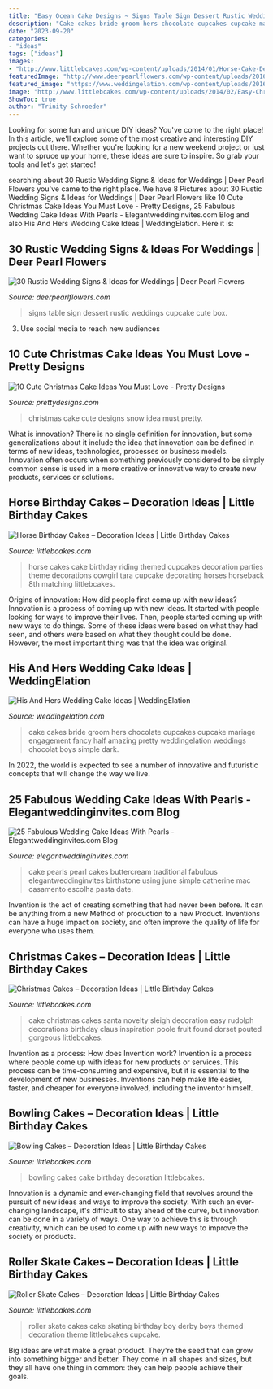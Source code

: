 ```yaml
---
title: "Easy Ocean Cake Designs ~ Signs Table Sign Dessert Rustic Weddings Cupcake Cute Box"
description: "Cake cakes bride groom hers chocolate cupcakes cupcake mariage engagement fancy half amazing pretty weddingelation weddings chocolat boys simple dark"
date: "2023-09-20"
categories:
- "ideas"
tags: ["ideas"]
images:
- "http://www.littlebcakes.com/wp-content/uploads/2014/01/Horse-Cake-Decorations-733x1024.jpg"
featuredImage: "http://www.deerpearlflowers.com/wp-content/uploads/2016/05/dessert-table-sign.jpg"
featured_image: "https://www.weddingelation.com/wp-content/uploads/2016/04/wedding-cake-ideas-e1461938143364.jpg"
image: "http://www.littlebcakes.com/wp-content/uploads/2014/02/Easy-Christmas-Cakes.jpg"
ShowToc: true
author: "Trinity Schroeder"
---
```



Looking for some fun and unique DIY ideas? You've come to the right place! In this article, we'll explore some of the most creative and interesting DIY projects out there. Whether you're looking for a new weekend project or just want to spruce up your home, these ideas are sure to inspire. So grab your tools and let's get started!

	

		
searching about 30 Rustic Wedding Signs &amp; Ideas for Weddings | Deer Pearl Flowers you've came to the right place. We have 8 Pictures about 30 Rustic Wedding Signs &amp; Ideas for Weddings | Deer Pearl Flowers like 10 Cute Christmas Cake Ideas You Must Love - Pretty Designs, 25 Fabulous Wedding Cake Ideas With Pearls - Elegantweddinginvites.com Blog and also His And Hers Wedding Cake Ideas | WeddingElation. Here it is:
		
    
## 30 Rustic Wedding Signs &amp; Ideas For Weddings | Deer Pearl Flowers

<img loading=lazy src="http://www.deerpearlflowers.com/wp-content/uploads/2016/05/dessert-table-sign.jpg" onerror="this.onerror=null;this.src='https://tse2.mm.bing.net/th?id=OIP.uv3Qqf6cX23SUYp-y84TzAHaLF&amp;pid=15.1';" alt="30 Rustic Wedding Signs &amp; Ideas for Weddings | Deer Pearl Flowers">

_Source: deerpearlflowers.com_

>signs table sign dessert rustic weddings cupcake cute box. 

	

3. Use social media to reach new audiences

    
## 10 Cute Christmas Cake Ideas You Must Love - Pretty Designs

<img loading=lazy src="http://www.prettydesigns.com/wp-content/uploads/2014/12/Christmas-Cake-Idea-Snow.jpg" onerror="this.onerror=null;this.src='https://tse4.mm.bing.net/th?id=OIP.ZsgJ5QR32SSUsFvH2JuMpQHaJ3&amp;pid=15.1';" alt="10 Cute Christmas Cake Ideas You Must Love - Pretty Designs">

_Source: prettydesigns.com_

>christmas cake cute designs snow idea must pretty. 

	

What is innovation?
There is no single definition for innovation, but some generalizations about it include the idea that innovation can be defined in terms of new ideas, technologies, processes or business models. Innovation often occurs when something previously considered to be simply common sense is used in a more creative or innovative way to create new products, services or solutions.

    
## Horse Birthday Cakes – Decoration Ideas | Little Birthday Cakes

<img loading=lazy src="http://www.littlebcakes.com/wp-content/uploads/2014/01/Horse-Cake-Decorations-733x1024.jpg" onerror="this.onerror=null;this.src='https://tse1.mm.bing.net/th?id=OIP.4rFTXXEFfjmka-XZb92gewHaKW&amp;pid=15.1';" alt="Horse Birthday Cakes – Decoration Ideas | Little Birthday Cakes">

_Source: littlebcakes.com_

>horse cakes cake birthday riding themed cupcakes decoration parties theme decorations cowgirl tara cupcake decorating horses horseback 8th matching littlebcakes. 

	

Origins of innovation: How did people first come up with new ideas?
Innovation is a process of coming up with new ideas. It started with people looking for ways to improve their lives. Then, people started coming up with new ways to do things. Some of these ideas were based on what they had seen, and others were based on what they thought could be done. However, the most important thing was that the idea was original.

    
## His And Hers Wedding Cake Ideas | WeddingElation

<img loading=lazy src="https://www.weddingelation.com/wp-content/uploads/2016/04/wedding-cake-ideas-e1461938143364.jpg" onerror="this.onerror=null;this.src='https://tse1.mm.bing.net/th?id=OIP.DiJo0ZYRhaAS4nGsl2XU7wHaLH&amp;pid=15.1';" alt="His And Hers Wedding Cake Ideas | WeddingElation">

_Source: weddingelation.com_

>cake cakes bride groom hers chocolate cupcakes cupcake mariage engagement fancy half amazing pretty weddingelation weddings chocolat boys simple dark. 

	

In 2022, the world is expected to see a number of innovative and futuristic concepts that will change the way we live.

    
## 25 Fabulous Wedding Cake Ideas With Pearls - Elegantweddinginvites.com Blog

<img loading=lazy src="https://www.elegantweddinginvites.com/wedding-blog/wp-content/uploads/2015/12/traditional-white-wedding-cake-buttercream-and-pearl-details.jpg" onerror="this.onerror=null;this.src='https://tse1.mm.bing.net/th?id=OIP.pBAAlBPVlSqsY7gRoPBdiAHaLH&amp;pid=15.1';" alt="25 Fabulous Wedding Cake Ideas With Pearls - Elegantweddinginvites.com Blog">

_Source: elegantweddinginvites.com_

>cake pearls pearl cakes buttercream traditional fabulous elegantweddinginvites birthstone using june simple catherine mac casamento escolha pasta date. 

	

Invention is the act of creating something that had never been before. It can be anything from a new Method of production to a new Product. Inventions can have a huge impact on society, and often improve the quality of life for everyone who uses them.

    
## Christmas Cakes – Decoration Ideas | Little Birthday Cakes

<img loading=lazy src="http://www.littlebcakes.com/wp-content/uploads/2014/02/Easy-Christmas-Cakes.jpg" onerror="this.onerror=null;this.src='https://tse1.mm.bing.net/th?id=OIP.tsTX8PTICwNpfjvwUPabLQHaFj&amp;pid=15.1';" alt="Christmas Cakes – Decoration Ideas | Little Birthday Cakes">

_Source: littlebcakes.com_

>cake christmas cakes santa novelty sleigh decoration easy rudolph decorations birthday claus inspiration poole fruit found dorset pouted gorgeous littlebcakes. 

	

Invention as a process: How does Invention work?
Invention is a process where people come up with ideas for new products or services. This process can be time-consuming and expensive, but it is essential to the development of new businesses. Inventions can help make life easier, faster, and cheaper for everyone involved, including the inventor himself.

    
## Bowling Cakes – Decoration Ideas | Little Birthday Cakes

<img loading=lazy src="http://www.littlebcakes.com/wp-content/uploads/2014/01/Bowling-Cakes-Pictures.jpg" onerror="this.onerror=null;this.src='https://tse4.mm.bing.net/th?id=OIP.5_vIGkXHRHwtFAr5SDXHbAHaJ4&amp;pid=15.1';" alt="Bowling Cakes – Decoration Ideas | Little Birthday Cakes">

_Source: littlebcakes.com_

>bowling cakes cake birthday decoration littlebcakes. 

	

Innovation is a dynamic and ever-changing field that revolves around the pursuit of new ideas and ways to improve the society. With such an ever-changing landscape, it's difficult to stay ahead of the curve, but innovation can be done in a variety of ways. One way to achieve this is through creativity, which can be used to come up with new ways to improve the society or products.

    
## Roller Skate Cakes – Decoration Ideas | Little Birthday Cakes

<img loading=lazy src="http://www.littlebcakes.com/wp-content/uploads/2014/01/Roller-Skate-Cakes-Images.jpg" onerror="this.onerror=null;this.src='https://tse1.mm.bing.net/th?id=OIP.Bfd9XTffpg7cCkGOIW1j2AHaHY&amp;pid=15.1';" alt="Roller Skate Cakes – Decoration Ideas | Little Birthday Cakes">

_Source: littlebcakes.com_

>roller skate cakes cake skating birthday boy derby boys themed decoration theme littlebcakes cupcake. 

	

Big ideas are what make a great product. They're the seed that can grow into something bigger and better. They come in all shapes and sizes, but they all have one thing in common: they can help people achieve their goals.


